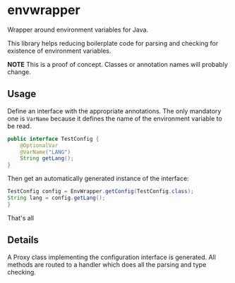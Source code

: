 # envwrapper

Wrapper around environment variables for Java.

This library helps reducing boilerplate code for parsing and checking for existence of environment variables.

**NOTE** This is a proof of concept. Classes or annotation names will probably change.

## Usage

Define an interface with the appropriate annotations. The only mandatory one is `VarName` because it defines the name of the environment variable to be read. 

```java
public interface TestConfig {
    @OptionalVar
    @VarName("LANG")
    String getLang();
}
```

Then get an automatically generated instance of the interface:

```java
TestConfig config = EnvWrapper.getConfig(TestConfig.class);
String lang = config.getLang();
}
```

That's all

## Details

A Proxy class implementing the configuration interface is generated. All methods are routed to a handler which does all the parsing and type checking.